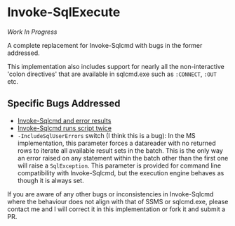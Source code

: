 # Invoke-SqlExecute

*Work In Progress*

A complete replacement for Invoke-Sqlcmd with bugs in the former addressed.

This implementation also includes support for nearly all the non-interactive 'colon directives' that are available in sqlcmd.exe such as `:CONNECT`, `:OUT` etc.

## Specific Bugs Addressed

* [Invoke-Sqlcmd and error results](https://sqldevelopmentwizard.blogspot.com/2016/12/invoke-sqlcmd-and-error-results.html)
* [Invoke-Sqlcmd runs script twice](https://stackoverflow.com/questions/33271446/invoke-sqlcmd-runs-script-twice/)
* `-IncludeSqlUserErrors` switch (I think this is a bug): In the MS implementation, this parameter forces a datareader with no returned rows to iterate all available result sets in the batch. This is the only way an error raised on any statement within the batch other than the first one will raise a `SqlException`. This parameter is provided for command line compatibility with Invoke-Sqlcmd, but the execution engine behaves as though it is always set.

If you are aware of any other bugs or inconsistencies in Invoke-Sqlcmd where the behaviour does not align
with that of SSMS or sqlcmd.exe, please contact me and I will correct it in this implementation or fork it 
and submit a PR.
